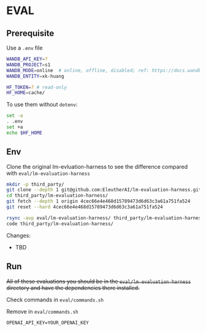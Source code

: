 # EVAL

## Prerequisite

Use a `.env` file

```bash
WANDB_API_KEY=?
WANDB_PROJECT=s1
WANDB_MODE=online  # online, offline, disabled; ref: https://docs.wandb.ai/ref/python/init/
WANDB_ENTITY=xk-huang

HF_TOKEN=? # read-only
HF_HOME=cache/
```

To use them without `dotenv`:

```bash
set -a
. .env
set +a
echo $HF_HOME
```

## Env

Clone the original lm-evluation-harness to see the difference compared with `eval/lm-evaluation-harness`

```bash
mkdir -p third_party/
git clone --depth 1 git@github.com:EleutherAI/lm-evaluation-harness.git third_party/lm-evaluation-harness
cd third_party/lm-evaluation-harness/
git fetch --depth 1 origin 4cec66e4e468d15789473d6d63c3a61a751fa524
git reset --hard 4cec66e4e468d15789473d6d63c3a61a751fa524

rsync -avp eval/lm-evaluation-harness/ third_party/lm-evaluation-harness/
code third_party/lm-evaluation-harness/
```

Changes:
- TBD


## Run

~~All of these evaluations you should be in the `eval/lm-evaluation-harness` directory and have the dependencies there installed.~~

Check commands in `eval/commands.sh`

Remove in `eval/commands.sh`
```
OPENAI_API_KEY=YOUR_OPENAI_KEY 
```